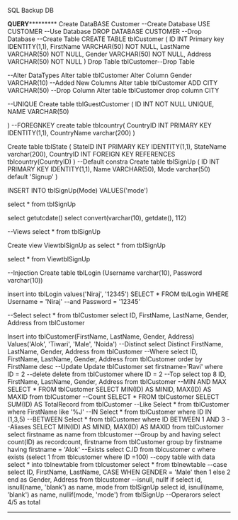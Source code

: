 SQL Backup DB

******QUERY***************
Create DataBASE Customer --Create Database
USE CUSTOMER  --Use Database
DROP DATABASE CUSTOMER --Drop Database
--Create Table
CREATE TABLE tblCustomer
( 
  ID INT Primary key IDENTITY(1,1),
  FirstName VARCHAR(50) NOT NULL,
  LastName VARCHAR(50) NOT NULL,
  Gender VARCHAR(50) NOT NULL,
  Address VARCHAR(50) NOT NULL
)
Drop Table  tblCustomer--Drop Table

--Alter DataTypes
Alter table tblCustomer Alter Column Gender VARCHAR(10)
--Added New Columns
Alter table tblCustomer ADD CITY VARCHAR(50)
--Drop Column
Alter table tblCustomer drop column CITY

--UNIQUE
Create table tblGuestCustomer
( 
 ID INT NOT NULL UNIQUE,
 NAME VARCHAR(50)

)
--FOREGNKEY
create table tblcountry(
CountryID INT PRIMARY KEY IDENTITY(1,1),
CountryName varchar(200)
)

Create table tblState
(
StateID INT PRIMARY KEY IDENTITY(1,1),
StateName varchar(200),
CountryID INT FOREIGN KEY REFERENCES tblcountry(CountryID)
)
--Default constra
Create table tblSignUp
(
 ID INT PRIMARY KEY IDENTITY(1,1),
 Name VARCHAR(50),
 Mode varchar(50) default 'Signup'
)

INSERT INTO tblSignUp(Mode)
VALUES('mode')

select * from tblSignUp

select getutcdate()
select convert(varchar(10), getdate(), 112)

--Views
select * from tblSignUp

Create view ViewtblSignUp as 
select * from tblSignUp

select * from ViewtblSignUp

--Injection
Create table tblLogin
(Username varchar(10),
Password varchar(10))

insert into tblLogin values('Niraj', '12345')
SELECT * FROM tblLogin WHERE Username = 'Niraj' --and Password = '12345'

--Select
select * from tblCustomer
select ID, FirstName, LastName, Gender, Address from tblCustomer

Insert into tblCustomer(FirstName, LastName, Gender, Address)
Values('Alok', 'Tiwari', 'Male', 'Noida')
--Distinct
select Distinct FirstName, LastName, Gender, Address from tblCustomer
--Where
select ID, FirstName, LastName, Gender, Address from tblCustomer order by FirstName desc
--Update
Update tblCustomer set firstname='Ravi' where ID = 2
--delete
delete from tblCustomer where ID = 2
--Top
select top 8 ID, FirstName, LastName, Gender, Address from tblCustomer
--MIN AND MAX
SELECT * FROM tblCustomer
SELECT MIN(ID) AS MINID, MAX(ID) AS MAXID from tblCustomer
--Count
SELECT * FROM tblCustomer
SELECT SUM(ID) AS TotalRecord from tblCustomer
--Like
Select * from tblCustomer where FirstName like '%J'
--IN
Select * from tblCustomer where ID IN (1,3,5)
--BETWEEN 
Select * from tblCustomer where ID BETWEEN 1 AND 3
--Aliases
SELECT MIN(ID) AS MINID, MAX(ID) AS MAXID from tblCustomer
select firstname as name from tblcustomer
--Group by and having
select count(ID) as recordcount, firstname from
tblCustomer group by firstname having firstname = 'Alok'
--Exists
select C.ID from tblcustomer c where exists (select 1 from tblcustomer where ID  =100)
--copy table with data
select * into tblnewtable from tblcustomer
select * from tblnewtable
--case
select ID, FirstName, LastName, 
CASE WHEN GENDER = 'Male' then 1 else 2 end as Gender, Address from tblcustomer
--isnull, nullf if
select id, isnull(name, 'blank') as name, mode from tblSignUp
select id, isnull(name, 'blank') as name, nullif(mode, 'mode') from tblSignUp
--Operarors
select 4/5 as total
*****************************

